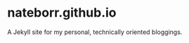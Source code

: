 nateborr.github.io
==================

A Jekyll site for my personal, technically oriented bloggings.
